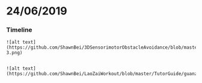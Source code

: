 # 24/06/2019
### Timeline 



```
![alt text](https://github.com/ShawnBei/3DSensorimotorObstacleAvoidance/blob/master/Notes/Meetings/2406/2406-3.png)


![alt text](https://github.com/ShawnBei/LaoZaiWorkout/blob/master/TutorGuide/guanzhang_time.jpg)
```

